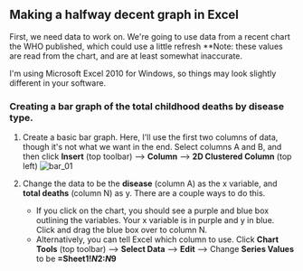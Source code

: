 ## Making a halfway decent graph in Excel

First, we need data to work on.  We're going to use data from a recent chart the WHO published, which could use a little refresh
**Note: these values are read from the chart, and are at least somewhat inaccurate.

I'm using Microsoft Excel 2010 for Windows, so things may look slightly different in your software.

### Creating a bar graph of the total childhood deaths by disease type.
1. Create a basic bar graph. Here, I'll use the first two columns of data, though it's not what we want in the end.
Select columns A and B, and then click **Insert** (top toolbar) --> **Column** --> **2D Clustered Column** (top left)
![bar_01]()

2. Change the data to be the **disease** (column A) as the x variable, and **total deaths** (column N) as y.
    There are a couple ways to do this.
   * If you click on the chart, you should see a purple and blue box outlining the variables.  Your x variable is in purple and y in blue.  Click and drag the blue box over to column N. 
   * Alternatively, you can tell Excel which column to use. Click **Chart Tools** (top toolbar) --> **Select Data** --> **Edit** -->
Change **Series Values** to be **=Sheet1!$N$2:$N$9**

